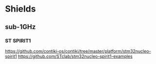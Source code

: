 # Shields

## sub-1GHz

### ST SPIRIT1

https://github.com/contiki-os/contiki/tree/master/platform/stm32nucleo-spirit1
https://github.com/STclab/stm32nucleo-spirit1-examples

